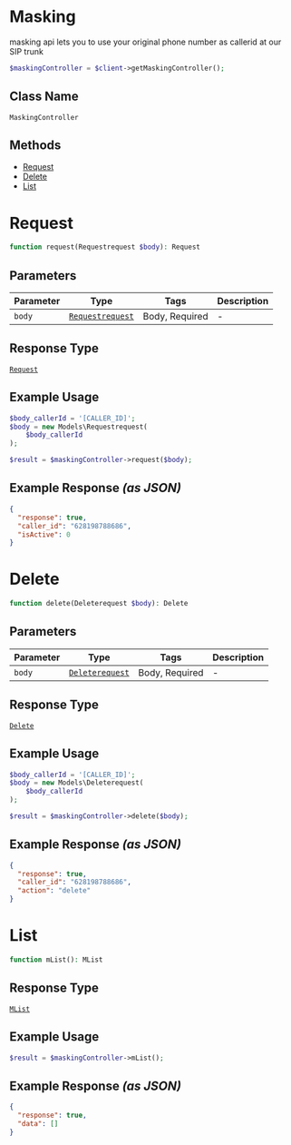 # Masking

masking api lets you to use your original phone number as callerid at our SIP trunk

```php
$maskingController = $client->getMaskingController();
```

## Class Name

`MaskingController`

## Methods

* [Request](../../doc/controllers/masking.md#request)
* [Delete](../../doc/controllers/masking.md#delete)
* [List](../../doc/controllers/masking.md#list)


# Request

```php
function request(Requestrequest $body): Request
```

## Parameters

| Parameter | Type | Tags | Description |
|  --- | --- | --- | --- |
| `body` | [`Requestrequest`](../../doc/models/requestrequest.md) | Body, Required | - |

## Response Type

[`Request`](../../doc/models/request.md)

## Example Usage

```php
$body_callerId = '[CALLER_ID]';
$body = new Models\Requestrequest(
    $body_callerId
);

$result = $maskingController->request($body);
```

## Example Response *(as JSON)*

```json
{
  "response": true,
  "caller_id": "628198788686",
  "isActive": 0
}
```


# Delete

```php
function delete(Deleterequest $body): Delete
```

## Parameters

| Parameter | Type | Tags | Description |
|  --- | --- | --- | --- |
| `body` | [`Deleterequest`](../../doc/models/deleterequest.md) | Body, Required | - |

## Response Type

[`Delete`](../../doc/models/delete.md)

## Example Usage

```php
$body_callerId = '[CALLER_ID]';
$body = new Models\Deleterequest(
    $body_callerId
);

$result = $maskingController->delete($body);
```

## Example Response *(as JSON)*

```json
{
  "response": true,
  "caller_id": "628198788686",
  "action": "delete"
}
```


# List

```php
function mList(): MList
```

## Response Type

[`MList`](../../doc/models/m-list.md)

## Example Usage

```php
$result = $maskingController->mList();
```

## Example Response *(as JSON)*

```json
{
  "response": true,
  "data": []
}
```

